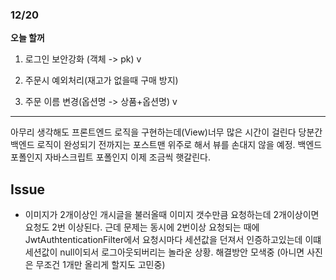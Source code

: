 ### 12/20

__오늘 할꺼__

1. 로그인 보안강화 (객체 -> pk) v

2. 주문시 예외처리(재고가 없을때 구매 방지)

3. 주문 이름 변경(옵션명 -> 상품+옵션명) v

----
아무리 생각해도 프론트엔드 로직을 구현하는데(View)너무 많은 시간이 걸린다 당분간 백엔드 로직이 완성되기 전까지는 포스트맨 위주로 해서 뷰를 손대지 않을 예정.  백엔드 포폴인지 자바스크립트 포폴인지 이제 조금씩 햇갈린다.


Issue
---
- 이미지가 2개이상인 개시글을 불러올때 이미지 갯수만큼 요청하는데 2개이상이면 요청도 2번 이상된다. 근데 문제는 동시에 2번이상 요청되는 때에 JwtAuthtenticationFilter에서 요청시마다 세션값을 던져서 인증하고있는데 이떄 세션값이 null이되서 로그아웃되버리는 놀라운 상황. 해결방안 모색중 (아니면 사진은 무조건 1개만 올리게 할지도 고민중)
